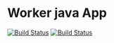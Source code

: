 # Worker java App

[![Build Status](http://34.83.24.18:8080/buildStatus/icon?job=instavote%2Fworker-build)](http://34.83.24.18:8080/job/instavote/job/worker-build/)
[![Build Status](http://34.83.24.18:8080/buildStatus/icon?job=instavote%2Fworker-test&subject=UnitTest)](http://34.83.24.18:8080/job/instavote/job/worker-test/)
